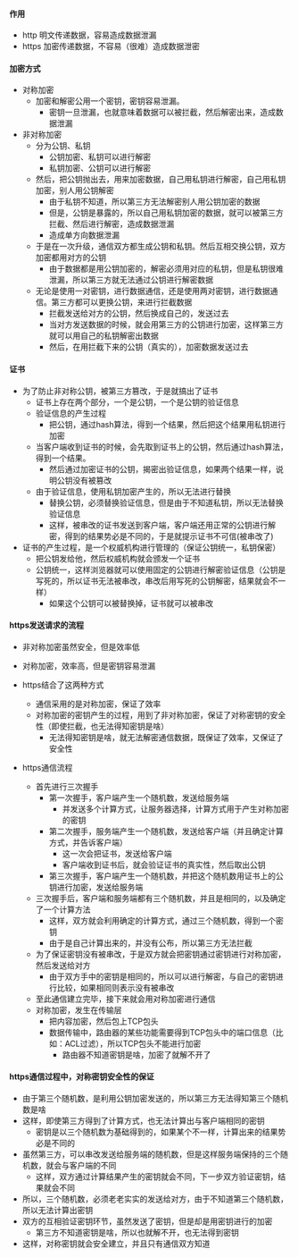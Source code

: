 #### 作用
- http 明文传递数据，容易造成数据泄漏
- https 加密传递数据，不容易（很难）造成数据泄密


#### 加密方式
- 对称加密
  - 加密和解密公用一个密钥，密钥容易泄漏。
    - 密钥一旦泄漏，也就意味着数据可以被拦截，然后解密出来，造成数据泄漏
- 非对称加密
  - 分为公钥、私钥
    - 公钥加密、私钥可以进行解密
    - 私钥加密、公钥可以进行解密
  - 然后，把公钥抛出去，用来加密数据，自己用私钥进行解密，自己用私钥加密，别人用公钥解密
    - 由于私钥不知道，所以第三方无法解密别人用公钥加密的数据
    - 但是，公钥是暴露的，所以自己用私钥加密的数据，就可以被第三方拦截、然后进行解密，造成数据泄漏
    - 造成单方向数据泄漏
  - 于是在一次升级，通信双方都生成公钥和私钥。然后互相交换公钥，双方加密都用对方的公钥
    - 由于数据都是用公钥加密的，解密必须用对应的私钥，但是私钥很难泄漏，所以第三方就无法通过公钥进行解密数据
  - 无论是使用一对密钥，进行数据通信，还是使用两对密钥，进行数据通信。第三方都可以更换公钥，来进行拦截数据
    - 拦截发送给对方的公钥，然后换成自己的，发送过去
    - 当对方发送数据的时候，就会用第三方的公钥进行加密，这样第三方就可以用自己的私钥解密出数据
    - 然后，在用拦截下来的公钥（真实的），加密数据发送过去

#### 证书
- 为了防止非对称公钥，被第三方篡改，于是就搞出了证书
  - 证书上存在两个部分，一个是公钥，一个是公钥的验证信息
  - 验证信息的产生过程
    - 把公钥，通过hash算法，得到一个结果，然后把这个结果用私钥进行加密
  - 当客户端收到证书的时候，会先取到证书上的公钥，然后通过hash算法，得到一个结果。
    - 然后通过加密证书的公钥，揭密出验证信息，如果两个结果一样，说明公钥没有被篡改
  - 由于验证信息，使用私钥加密产生的，所以无法进行替换
    - 替换公钥，必须替换验证信息，但是由于不知道私钥，所以无法替换验证信息
    - 这样，被串改的证书发送到客户端，客户端还用正常的公钥进行解密，得到的结果势必是不同的，于是就提示证书不可信(被串改了)
- 证书的产生过程，是一个权威机构进行管理的（保证公钥统一，私钥保密）
  - 把公钥发给他，然后权威机构就会颁发一个证书
  - 公钥统一，这样浏览器就可以使用固定的公钥进行解密验证信息（公钥是写死的，所以证书无法被串改，串改后用写死的公钥解密，结果就会不一样）
    - 如果这个公钥可以被替换掉，证书就可以被串改


#### https发送请求的流程
- 非对称加密虽然安全，但是效率低
- 对称加密，效率高，但是密钥容易泄漏
- https结合了这两种方式
  - 通信采用的是对称加密，保证了效率
  - 对称加密的密钥产生的过程，用到了非对称加密，保证了对称密钥的安全性（即使拦截，也无法得知密钥是啥）
    - 无法得知密钥是啥，就无法解密通信数据，既保证了效率，又保证了安全性

- https通信流程  
  - 首先进行三次握手
    - 第一次握手，客户端产生一个随机数，发送给服务端
      - 并发送多个计算方式，让服务器选择，计算方式用于产生对称加密的密钥
    - 第二次握手，服务端产生一个随机数，发送给客户端（并且确定计算方式，并告诉客户端）
      - 这一次会把证书，发送给客户端
      - 客户端收到证书后，就会验证证书的真实性，然后取出公钥
    - 第三次握手，客户端产生一个随机数，并把这个随机数用证书上的公钥进行加密，发送给服务端
  - 三次握手后，客户端和服务端都有三个随机数，并且是相同的，以及确定了一个计算方法
    - 这样，双方就会利用确定的计算方式，通过三个随机数，得到一个密钥
    - 由于是自己计算出来的，并没有公布，所以第三方无法拦截
  - 为了保证密钥没有被串改，于是双方就会把密钥通过密钥进行对称加密，然后发送给对方
    - 由于双方手中的密钥是相同的，所以可以进行解密，与自己的密钥进行比较，如果相同则表示没有被串改
  - 至此通信建立完毕，接下来就会用对称加密进行通信
  - 对称加密，发生在传输层
    - 把内容加密，然后包上TCP包头
    - 数据传输中，路由器的某些功能需要得到TCP包头中的端口信息（比如：ACL过滤），所以TCP包头不能进行加密
      - 路由器不知道密钥是啥，加密了就解不开了

#### https通信过程中，对称密钥安全性的保证
- 由于第三个随机数，是利用公钥加密发送的，所以第三方无法得知第三个随机数是啥
- 这样，即使第三方得到了计算方式，也无法计算出与客户端相同的密钥
  - 密钥是以三个随机数为基础得到的，如果某个不一样，计算出来的结果势必是不同的
- 虽然第三方，可以串改发送给服务端的随机数，但是这样服务端保持的三个随机数，就会与客户端的不同
  - 这样，双方通过计算结果产生的密钥就会不同，下一步双方验证密钥，结果就会不同
- 所以，三个随机数，必须老老实实的发送给对方，由于不知道第三个随机数，所以无法计算出密钥
- 双方的互相验证密钥环节，虽然发送了密钥，但是却是用密钥进行的加密
  - 第三方不知道密钥是啥，所以也就解不开，也无法得到密钥
- 这样，对称密钥就会安全建立，并且只有通信双方知道

